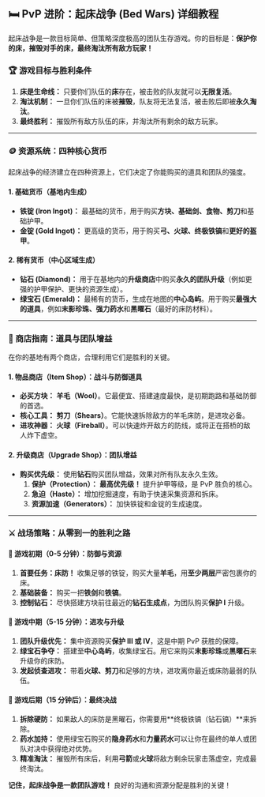 ## 🛏️ PvP 进阶：起床战争 (Bed Wars) 详细教程

起床战争是一款目标简单、但策略深度极高的团队生存游戏。你的目标是：**保护你的床，摧毁对手的床，最终淘汰所有敌方玩家！**



### 🏆 游戏目标与胜利条件



1. **床是生命线：** 只要你们队伍的**床**存在，被击败的队友就可以**无限复活**。
2. **淘汰机制：** 一旦你们队伍的床被**摧毁**，队友将无法复活，被击败后即被**永久淘汰**。
3. **最终胜利：** 摧毁所有敌方队伍的床，并淘汰所有剩余的敌方玩家。

------



### 🪙 资源系统：四种核心货币



起床战争的经济建立在四种资源上，它们决定了你能购买的道具和团队的强度。



#### 1. 基础货币（基地内生成）



- **铁锭 (Iron Ingot)：** 最基础的货币，用于购买**方块、基础剑、食物、剪刀**和基础护甲。
- **金锭 (Gold Ingot)：** 更高级的货币，用于购买**弓、火球、终极铁镐**和**更好的盔甲**。



#### 2. 稀有货币（中心区域生成）



- **钻石 (Diamond)：** 用于在基地内的**升级商店**中购买**永久的团队升级**（例如更强的护甲保护、更快的资源生成）。
- **绿宝石 (Emerald)：** 最稀有的货币，生成在地图的**中心岛屿**。用于购买**最强大的道具**，例如**末影珍珠、强力药水**和**黑曜石**（最好的床防材料）。

------



### 🛒 商店指南：道具与团队增益



在你的基地有两个商店，合理利用它们是胜利的关键。



#### 1. 物品商店（Item Shop）：战斗与防御道具



- **必买方块：** **羊毛（Wool）**。它最便宜、搭建速度最快，是初期跑路和基础防御的首选。
- **核心工具：** **剪刀（Shears）**。它能快速拆除敌方的羊毛床防，是进攻必备。
- **进攻神器：** **火球（Fireball）**。可以快速炸开敌方的防线，或将正在搭桥的敌人炸下虚空。



#### 2. 升级商店（Upgrade Shop）：团队增益



- **购买优先级：** 使用**钻石**购买团队增益，效果对所有队友永久生效。
  1. **保护（Protection）：** **最高优先级！** 提升护甲等级，是 PvP 胜负的核心。
  2. **急迫（Haste）：** 增加挖掘速度，有助于快速采集资源和拆床。
  3. **资源加速（Generators）：** 加快铁锭和金锭的生成速度。

------



### ⚔️ 战场策略：从零到一的胜利之路





#### 🥇 游戏初期（0-5 分钟）：防御与资源



1. **首要任务：床防！** 收集足够的铁锭，购买大量**羊毛**，用**至少两层**严密包裹你的床。
2. **基础装备：** 购买一把**铁剑**和**铁镐**。
3. **控制钻石：** 尽快搭建方块前往最近的**钻石生成点**，为团队购买**保护 I** 升级。



#### 🥈 游戏中期（5-15 分钟）：进攻与升级



1. **团队升级优先：** 集中资源购买**保护 III 或 IV**，这是中期 PvP 获胜的保障。
2. **绿宝石争夺：** 搭建至**中心岛屿**，收集绿宝石。用它来购买**末影珍珠**或**黑曜石**来升级你的床防。
3. **发起侦查进攻：** 带着**火球、剪刀**和足够的方块，进攻离你最近或床防最弱的队伍。



#### 🥉 游戏后期（15 分钟后）：最终决战



1. **拆除硬防：** 如果敌人的床防是黑曜石，你需要用**终极铁镐（钻石镐）**来拆除。
2. **药水加持：** 使用绿宝石购买的**隐身药水**和**力量药水**可以让你在最终的单人或团队对决中获得绝对优势。
3. **精准淘汰：** 摧毁所有床后，利用**弓箭**或**火球**将敌方剩余玩家击落虚空，完成最终淘汰。

**记住，起床战争是一款团队游戏！** 良好的沟通和资源分配是胜利的关键！